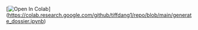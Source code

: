 [![Open In Colab](https://colab.research.google.com/assets/colab-badge.svg)]
(https://colab.research.google.com/github/tiffdang1/repo/blob/main/generate_dossier.ipynb)
